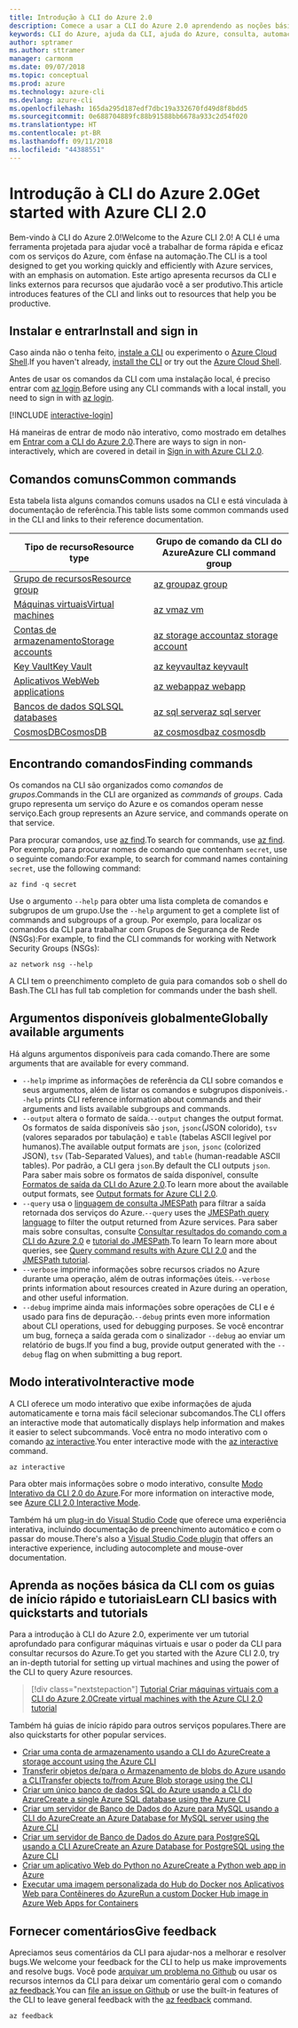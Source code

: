 ```yaml
---
title: Introdução à CLI do Azure 2.0
description: Comece a usar a CLI do Azure 2.0 aprendendo as noções básicas de comando.
keywords: CLI do Azure, ajuda da CLI, ajuda do Azure, consulta, automação,
author: sptramer
ms.author: sttramer
manager: carmonm
ms.date: 09/07/2018
ms.topic: conceptual
ms.prod: azure
ms.technology: azure-cli
ms.devlang: azure-cli
ms.openlocfilehash: 165da295d187edf7dbc19a332670fd49d8f8bdd5
ms.sourcegitcommit: 0e688704889fc88b91588bb6678a933c2d54f020
ms.translationtype: HT
ms.contentlocale: pt-BR
ms.lasthandoff: 09/11/2018
ms.locfileid: "44388551"
---
```

# <a name="get-started-with-azure-cli-20"></a><span data-ttu-id="b1460-104">Introdução à CLI do Azure 2.0</span><span class="sxs-lookup"><span data-stu-id="b1460-104">Get started with Azure CLI 2.0</span></span>

<span data-ttu-id="b1460-105">Bem-vindo à CLI do Azure 2.0!</span><span class="sxs-lookup"><span data-stu-id="b1460-105">Welcome to the Azure CLI 2.0!</span></span> <span data-ttu-id="b1460-106">A CLI é uma ferramenta projetada para ajudar você a trabalhar de forma rápida e eficaz com os serviços do Azure, com ênfase na automação.</span><span class="sxs-lookup"><span data-stu-id="b1460-106">The CLI is a tool designed to get you working quickly and efficiently with Azure services, with an emphasis on automation.</span></span> <span data-ttu-id="b1460-107">Este artigo apresenta recursos da CLI e links externos para recursos que ajudarão você a ser produtivo.</span><span class="sxs-lookup"><span data-stu-id="b1460-107">This article introduces features of the CLI and links out to resources that help you be productive.</span></span>

## <a name="install-and-sign-in"></a><span data-ttu-id="b1460-108">Instalar e entrar</span><span class="sxs-lookup"><span data-stu-id="b1460-108">Install and sign in</span></span>

<span data-ttu-id="b1460-109">Caso ainda não o tenha feito, [instale a CLI](install-azure-cli.md) ou experimento o [Azure Cloud Shell](/azure/cloud-shell/overview).</span><span class="sxs-lookup"><span data-stu-id="b1460-109">If you haven't already, [install the CLI](install-azure-cli.md) or try out the [Azure Cloud Shell](/azure/cloud-shell/overview).</span></span>

<span data-ttu-id="b1460-110">Antes de usar os comandos da CLI com uma instalação local, é preciso entrar com [az login](/cli/azure/reference-index#az-login).</span><span class="sxs-lookup"><span data-stu-id="b1460-110">Before using any CLI commands with a local install, you need to sign in with [az login](/cli/azure/reference-index#az-login).</span></span>

[!INCLUDE [interactive-login](includes/interactive-login.md)]

<span data-ttu-id="b1460-111">Há maneiras de entrar de modo não interativo, como mostrado em detalhes em [Entrar com a CLI do Azure 2.0](authenticate-azure-cli.md).</span><span class="sxs-lookup"><span data-stu-id="b1460-111">There are ways to sign in non-interactively, which are covered in detail in [Sign in with Azure CLI 2.0](authenticate-azure-cli.md).</span></span>

## <a name="common-commands"></a><span data-ttu-id="b1460-112">Comandos comuns</span><span class="sxs-lookup"><span data-stu-id="b1460-112">Common commands</span></span>

<span data-ttu-id="b1460-113">Esta tabela lista alguns comandos comuns usados na CLI e está vinculada à documentação de referência.</span><span class="sxs-lookup"><span data-stu-id="b1460-113">This table lists some common commands used in the CLI and links to their reference documentation.</span></span>

| <span data-ttu-id="b1460-114">Tipo de recurso</span><span class="sxs-lookup"><span data-stu-id="b1460-114">Resource type</span></span> | <span data-ttu-id="b1460-115">Grupo de comando da CLI do Azure</span><span class="sxs-lookup"><span data-stu-id="b1460-115">Azure CLI command group</span></span> |
|---------------|-------------------------|
| [<span data-ttu-id="b1460-116">Grupo de recursos</span><span class="sxs-lookup"><span data-stu-id="b1460-116">Resource group</span></span>](/azure/azure-resource-manager/resource-group-overview) | [<span data-ttu-id="b1460-117">az group</span><span class="sxs-lookup"><span data-stu-id="b1460-117">az group</span></span>](/cli/azure/group) |
| [<span data-ttu-id="b1460-118">Máquinas virtuais</span><span class="sxs-lookup"><span data-stu-id="b1460-118">Virtual machines</span></span>](/azure/virtual-machines) | [<span data-ttu-id="b1460-119">az vm</span><span class="sxs-lookup"><span data-stu-id="b1460-119">az vm</span></span>](/cli/azure/vm) |
| [<span data-ttu-id="b1460-120">Contas de armazenamento</span><span class="sxs-lookup"><span data-stu-id="b1460-120">Storage accounts</span></span>](/azure/storage/common/storage-introduction) | [<span data-ttu-id="b1460-121">az storage account</span><span class="sxs-lookup"><span data-stu-id="b1460-121">az storage account</span></span>](/cli/azure/storage/account) |
| [<span data-ttu-id="b1460-122">Key Vault</span><span class="sxs-lookup"><span data-stu-id="b1460-122">Key Vault</span></span>](/azure/key-vault/key-vault-whatis) | [<span data-ttu-id="b1460-123">az keyvault</span><span class="sxs-lookup"><span data-stu-id="b1460-123">az keyvault</span></span>](/cli/azure/keyvault) |
| [<span data-ttu-id="b1460-124">Aplicativos Web</span><span class="sxs-lookup"><span data-stu-id="b1460-124">Web applications</span></span>](/azure/app-service) | [<span data-ttu-id="b1460-125">az webapp</span><span class="sxs-lookup"><span data-stu-id="b1460-125">az webapp</span></span>](/cli/azure/webapp) |
| [<span data-ttu-id="b1460-126">Bancos de dados SQL</span><span class="sxs-lookup"><span data-stu-id="b1460-126">SQL databases</span></span>](/azure/sql-database) | [<span data-ttu-id="b1460-127">az sql server</span><span class="sxs-lookup"><span data-stu-id="b1460-127">az sql server</span></span>](/cli/azure/sql/server) |
| [<span data-ttu-id="b1460-128">CosmosDB</span><span class="sxs-lookup"><span data-stu-id="b1460-128">CosmosDB</span></span>](/azure/cosmos-db) | [<span data-ttu-id="b1460-129">az cosmosdb</span><span class="sxs-lookup"><span data-stu-id="b1460-129">az cosmosdb</span></span>](/cli/azure/cosmosdb) |

## <a name="finding-commands"></a><span data-ttu-id="b1460-130">Encontrando comandos</span><span class="sxs-lookup"><span data-stu-id="b1460-130">Finding commands</span></span>

<span data-ttu-id="b1460-131">Os comandos na CLI são organizados como _comandos_ de _grupos_.</span><span class="sxs-lookup"><span data-stu-id="b1460-131">Commands in the CLI are organized as _commands_ of _groups_.</span></span> <span data-ttu-id="b1460-132">Cada grupo representa um serviço do Azure e os comandos operam nesse serviço.</span><span class="sxs-lookup"><span data-stu-id="b1460-132">Each group represents an Azure service, and commands operate on that service.</span></span>

<span data-ttu-id="b1460-133">Para procurar comandos, use [az find](/cli/azure/reference-index#az-find).</span><span class="sxs-lookup"><span data-stu-id="b1460-133">To search for commands, use [az find](/cli/azure/reference-index#az-find).</span></span> <span data-ttu-id="b1460-134">Por exemplo, para procurar nomes de comando que contenham `secret`, use o seguinte comando:</span><span class="sxs-lookup"><span data-stu-id="b1460-134">For example, to search for command names containing `secret`, use the following command:</span></span>

```azurecli-interactive
az find -q secret
```

<span data-ttu-id="b1460-135">Use o argumento `--help` para obter uma lista completa de comandos e subgrupos de um grupo.</span><span class="sxs-lookup"><span data-stu-id="b1460-135">Use the `--help` argument to get a complete list of commands and subgroups of a group.</span></span> <span data-ttu-id="b1460-136">Por exemplo, para localizar os comandos da CLI para trabalhar com Grupos de Segurança de Rede (NSGs):</span><span class="sxs-lookup"><span data-stu-id="b1460-136">For example, to find the CLI commands for working with Network Security Groups (NSGs):</span></span>

```azurecli-interactive
az network nsg --help
```

<span data-ttu-id="b1460-137">A CLI tem o preenchimento completo de guia para comandos sob o shell do Bash.</span><span class="sxs-lookup"><span data-stu-id="b1460-137">The CLI has full tab completion for commands under the bash shell.</span></span>

## <a name="globally-available-arguments"></a><span data-ttu-id="b1460-138">Argumentos disponíveis globalmente</span><span class="sxs-lookup"><span data-stu-id="b1460-138">Globally available arguments</span></span>

<span data-ttu-id="b1460-139">Há alguns argumentos disponíveis para cada comando.</span><span class="sxs-lookup"><span data-stu-id="b1460-139">There are some arguments that are available for every command.</span></span>

* <span data-ttu-id="b1460-140">`--help` imprime as informações de referência da CLI sobre comandos e seus argumentos, além de listar os comandos e subgrupos disponíveis.</span><span class="sxs-lookup"><span data-stu-id="b1460-140">`--help` prints CLI reference information about commands and their arguments and lists available subgroups and commands.</span></span>
* <span data-ttu-id="b1460-141">`--output` altera o formato de saída.</span><span class="sxs-lookup"><span data-stu-id="b1460-141">`--output` changes the output format.</span></span> <span data-ttu-id="b1460-142">Os formatos de saída disponíveis são `json`, `jsonc`(JSON colorido), `tsv` (valores separados por tabulação) e `table` (tabelas ASCII legível por humanos).</span><span class="sxs-lookup"><span data-stu-id="b1460-142">The available output formats are `json`, `jsonc` (colorized JSON), `tsv` (Tab-Separated Values), and `table` (human-readable ASCII tables).</span></span> <span data-ttu-id="b1460-143">Por padrão, a CLI gera `json`.</span><span class="sxs-lookup"><span data-stu-id="b1460-143">By default the CLI outputs `json`.</span></span> <span data-ttu-id="b1460-144">Para saber mais sobre os formatos de saída disponível, consulte [Formatos de saída da CLI do Azure 2.0](format-output-azure-cli.md).</span><span class="sxs-lookup"><span data-stu-id="b1460-144">To learn more about the available output formats, see [Output formats for Azure CLI 2.0](format-output-azure-cli.md).</span></span>
* <span data-ttu-id="b1460-145">`--query` usa o [linguagem de consulta JMESPath](http://jmespath.org/) para filtrar a saída retornada dos serviços do Azure.</span><span class="sxs-lookup"><span data-stu-id="b1460-145">`--query` uses the [JMESPath query language](http://jmespath.org/) to filter the output returned from Azure services.</span></span> <span data-ttu-id="b1460-146">Para saber mais sobre consultas, consulte [Consultar resultados do comando com a CLI do Azure 2.0](query-azure-cli.md) e [tutorial do JMESPath](http://jmespath.org/tutorial.html).</span><span class="sxs-lookup"><span data-stu-id="b1460-146">To learn To learn more about queries, see [Query command results with Azure CLI 2.0](query-azure-cli.md) and the [JMESPath tutorial](http://jmespath.org/tutorial.html).</span></span>
* <span data-ttu-id="b1460-147">`--verbose` imprime informações sobre recursos criados no Azure durante uma operação, além de outras informações úteis.</span><span class="sxs-lookup"><span data-stu-id="b1460-147">`--verbose` prints information about resources created in Azure during an operation, and other useful information.</span></span>
* <span data-ttu-id="b1460-148">`--debug` imprime ainda mais informações sobre operações de CLI e é usado para fins de depuração.</span><span class="sxs-lookup"><span data-stu-id="b1460-148">`--debug` prints even more information about CLI operations, used for debugging purposes.</span></span> <span data-ttu-id="b1460-149">Se você encontrar um bug, forneça a saída gerada com o sinalizador `--debug` ao enviar um relatório de bugs.</span><span class="sxs-lookup"><span data-stu-id="b1460-149">If you find a bug, provide output generated with the `--debug` flag on when submitting a bug report.</span></span>

## <a name="interactive-mode"></a><span data-ttu-id="b1460-150">Modo interativo</span><span class="sxs-lookup"><span data-stu-id="b1460-150">Interactive mode</span></span>

<span data-ttu-id="b1460-151">A CLI oferece um modo interativo que exibe informações de ajuda automaticamente e torna mais fácil selecionar subcomandos.</span><span class="sxs-lookup"><span data-stu-id="b1460-151">The CLI offers an interactive mode that automatically displays help information and makes it easier to select subcommands.</span></span> <span data-ttu-id="b1460-152">Você entra no modo interativo com o comando [az interactive](/cli/azure/reference-index#az-interactive).</span><span class="sxs-lookup"><span data-stu-id="b1460-152">You enter interactive mode with the [az interactive](/cli/azure/reference-index#az-interactive) command.</span></span>

```azurecli-interactive
az interactive
```

<span data-ttu-id="b1460-153">Para obter mais informações sobre o modo interativo, consulte [Modo Interativo da CLI 2.0 do Azure](interactive-azure-cli.md).</span><span class="sxs-lookup"><span data-stu-id="b1460-153">For more information on interactive mode, see [Azure CLI 2.0 Interactive Mode](interactive-azure-cli.md).</span></span>

<span data-ttu-id="b1460-154">Também há um [plug-in do Visual Studio Code](https://marketplace.visualstudio.com/items?itemName=ms-vscode.azurecli) que oferece uma experiência interativa, incluindo documentação de preenchimento automático e com o passar do mouse.</span><span class="sxs-lookup"><span data-stu-id="b1460-154">There's also a [Visual Studio Code plugin](https://marketplace.visualstudio.com/items?itemName=ms-vscode.azurecli) that offers an interactive experience, including autocomplete and mouse-over documentation.</span></span>

## <a name="learn-cli-basics-with-quickstarts-and-tutorials"></a><span data-ttu-id="b1460-155">Aprenda as noções básica da CLI com os guias de início rápido e tutoriais</span><span class="sxs-lookup"><span data-stu-id="b1460-155">Learn CLI basics with quickstarts and tutorials</span></span>

<span data-ttu-id="b1460-156">Para a introdução à CLI do Azure 2.0, experimente ver um tutorial aprofundado para configurar máquinas virtuais e usar o poder da CLI para consultar recursos do Azure.</span><span class="sxs-lookup"><span data-stu-id="b1460-156">To get you started with the Azure CLI 2.0, try an in-depth tutorial for setting up virtual machines and using the power of the CLI to query Azure resources.</span></span>

> [!div class="nextstepaction"]
> [<span data-ttu-id="b1460-157">Tutorial Criar máquinas virtuais com a CLI do Azure 2.0</span><span class="sxs-lookup"><span data-stu-id="b1460-157">Create virtual machines with the Azure CLI 2.0 tutorial</span></span>](azure-cli-vm-tutorial.yml)

<span data-ttu-id="b1460-158">Também há guias de início rápido para outros serviços populares.</span><span class="sxs-lookup"><span data-stu-id="b1460-158">There are also quickstarts for other popular services.</span></span>

* [<span data-ttu-id="b1460-159">Criar uma conta de armazenamento usando a CLI do Azure</span><span class="sxs-lookup"><span data-stu-id="b1460-159">Create a storage account using the Azure CLI</span></span>](/azure/storage/common/storage-quickstart-create-storage-account-cli)
* [<span data-ttu-id="b1460-160">Transferir objetos de/para o Armazenamento de blobs do Azure usando a CLI</span><span class="sxs-lookup"><span data-stu-id="b1460-160">Transfer objects to/from Azure Blob storage using the CLI</span></span>](/azure/storage/blobs/storage-quickstart-blobs-cli)
* [<span data-ttu-id="b1460-161">Criar um único banco de dados SQL do Azure usando a CLI do Azure</span><span class="sxs-lookup"><span data-stu-id="b1460-161">Create a single Azure SQL database using the Azure CLI</span></span>](/azure/sql-database/sql-database-get-started-cli)
* [<span data-ttu-id="b1460-162">Criar um servidor de Banco de Dados do Azure para MySQL usando a CLI do Azure</span><span class="sxs-lookup"><span data-stu-id="b1460-162">Create an Azure Database for MySQL server using the Azure CLI</span></span>](/azure/mysql/quickstart-create-mysql-server-database-using-azure-cli)
* [<span data-ttu-id="b1460-163">Criar um servidor de Banco de Dados do Azure para PostgreSQL usando a CLI Azure</span><span class="sxs-lookup"><span data-stu-id="b1460-163">Create an Azure Database for PostgreSQL using the Azure CLI</span></span>](/azure/postgresql/quickstart-create-server-database-azure-cli)
* [<span data-ttu-id="b1460-164">Criar um aplicativo Web do Python no Azure</span><span class="sxs-lookup"><span data-stu-id="b1460-164">Create a Python web app in Azure</span></span>](/azure/app-service/app-service-web-get-started-python)
* [<span data-ttu-id="b1460-165">Executar uma imagem personalizada do Hub do Docker nos Aplicativos Web para Contêineres do Azure</span><span class="sxs-lookup"><span data-stu-id="b1460-165">Run a custom Docker Hub image in Azure Web Apps for Containers</span></span>](/azure/app-service/containers/quickstart-custom-docker-image)

## <a name="give-feedback"></a><span data-ttu-id="b1460-166">Fornecer comentários</span><span class="sxs-lookup"><span data-stu-id="b1460-166">Give feedback</span></span>

<span data-ttu-id="b1460-167">Apreciamos seus comentários da CLI para ajudar-nos a melhorar e resolver bugs.</span><span class="sxs-lookup"><span data-stu-id="b1460-167">We welcome your feedback for the CLI to help us make improvements and resolve bugs.</span></span> <span data-ttu-id="b1460-168">Você pode [arquivar um problema no Github](https://github.com/azure/azure-cli/issues) ou usar os recursos internos da CLI para deixar um comentário geral com o comando [az feedback](/cli/azure/reference-index#az-feedback).</span><span class="sxs-lookup"><span data-stu-id="b1460-168">You can [file an issue on Github](https://github.com/azure/azure-cli/issues) or use the built-in features of the CLI to leave general feedback with the [az feedback](/cli/azure/reference-index#az-feedback) command.</span></span>

```azurecli-interactive
az feedback
```
